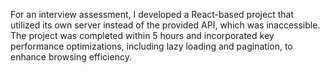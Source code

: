 For an interview assessment, I developed a React-based project that utilized its own server instead of the provided API, which was inaccessible. The project was completed within 5 hours and incorporated key performance optimizations, including lazy loading and pagination, to enhance browsing efficiency.
